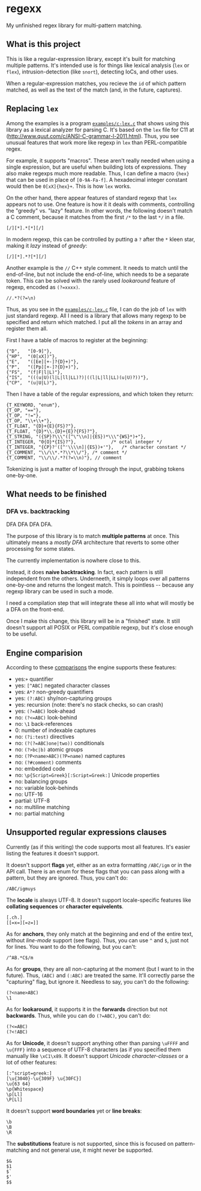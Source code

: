# regexx
My unfinished regex library for multi-pattern matching.

## What is this project

This is like a regular-expression library, except it's built for
matching multiple patterns. It's intended use is for things like
lexical analysis (`lex` or `flex`), intrusion-detection (like `snort`),
detecting IoCs, and other uses.

When a regular-expression matches, you recieve the `id` of which pattern
matched, as well as the text of the match (and, in the future, captures).

## Replacing `lex`

Among the examples is a program [`examples/c-lex.c`](examples/c-lex.c) that shows using this
library as a lexical analyzer for parsing C. It's based on the `lex` file
for C11 at (http://www.quut.com/c/ANSI-C-grammar-l-2011.html). Thus, you see
unusual features that work more like regexp in `lex` than PERL-compatible regex.

For example, it supports "macros". These aren't really needed when 
using a single expression, but are useful when building lots
of expressions. They also make regexps much more readable. Thus,
I can define a macro `{hex}` that can be used in place of `[0-9A-Fa-f]`.
A hexadecimal integer constant would then be `0[xX]{hex}+`. This is how
`lex` works.

On the other hand, there appear features of standard regexp that `lex` appears
not to use. One feature is how it it deals with comments, controlling the
"greedy" vs. "lazy" feature. In other words, the following doesn't match
a C comment, because it matches from the first `/*` to the last `*/` in a file.

    [/][*].*[*][/]
   
In modern regexp, this can be controlled by putting a `?` after the `*` kleen
star, making it *lazy* instead of *greedy*:

    [/][*].*?[*][/]

Another example is the `//` C++ style comment. It needs to match until the 
end-of-line, but not include the end-of-line, which needs to be a separate
token. This can be solved with the rarely used *lookaround* feature of regexp,
encoded as `(?=xxxx)`.

    //.*?(?=\n)

Thus, as you see in the [`examples/c-lex.c`](examples/c-lex.c) file, I can do
the job of `lex` with just standard regexp. All I need is a library that allows
many regexp to be specified and return which matched. I put all the *tokens* in
an array and register them all.

First I have a table of macros to register at the beginning:

    {"D",   "[0-9]"},
    {"HP",  "(0[xX])"},
    {"E",   "([Ee][+-]?{D}+)"},
    {"P",   "([Pp][+-]?{D}+)"},
    {"FS",  "(f|F|l|L)"},
    {"IS",  "(((u|U)(l|L|ll|LL)?)|((l|L|ll|LL)(u|U)?))"},
    {"CP",  "(u|U|L)"},
 
Then I have a table of the regular expressions, and which token they return:

    {T_KEYWORD, "enum"},
    {T_OP, "=="},
    {T_OP, "!="},
    {T_OP, "\\+\\+"},
    {T_FLOAT, "{D}+{E}{FS}?"},
    {T_FLOAT, "{D}*\\.{D}+{E}?{FS}?"},
    {T_STRING, "({SP}?\\\"([^\"\\n]|{ES})*\\\"{WS}*)+"},
    {T_INTEGER, "0{O}*{IS}?"},             /* octal integer */
    {T_INTEGER, "{CP}?'([^'\\\\n]|{ES})+'"},   /* character constant */
    {T_COMMENT, "\\/\\*.*?\\*\\/"}, /* comment */
    {T_COMMENT, "\\/\\/.*?(?=\\n)"}, // comment
    
Tokenizing is just a matter of looping through the input, grabbing tokens 
one-by-one.

## What needs to be finished

### DFA vs. backtracking

DFA DFA DFA DFA.

The purpose of this library is to match **multiple patterns** at once. This
ultimately means a *mostly DFA* architecture that reverts to some other
processing for some states.

The currently implementation is nowhere close to this.

Instead, it does **naive backtracking**. In fact, each pattern is still 
independent from the others. Underneeth, it simply loops over all patterns
one-by-one and returns the longest match. This is pointless -- because any
regexp library can be used in such a mode.

I need a compilation step that will integrate these all into what will
mostly be a DFA on the front-end.

Once I make this change, this library will be in a "finished" state. It still doesn't
support all POSIX or PERL compatible regexp, but it's close enough to be useful.

## Engine comparision

According to these [comparisons](https://en.wikipedia.org/wiki/Comparison_of_regular-expression_engines)
the engine supports these features:

  - yes:`+` quantifier
  - yes: `[^ABC]` negated character classes
  - yes: `A*?` non-greedy quantifiers
  - yes: `(?:ABC)` shy/non-capturing groups
  - yes: recursion (note: there's no stack checks, so can crash)
  - yes: `(?=ABC)` look-ahead
  - no: `(?<=ABC)` look-behind
  - no: `\1` back-references
  - 0: number of indexable captures
  - no: `(?i:test)` directives
  - no: `(?(?=ABC)one|two))` conditionals
  - no: `(?>bc|b)` atomic groups
  - no: `(?P<name>ABC)(?P=name)` named captures
  - no: `(?#comment)` comments
  - no: embedded code
  - no: `\p{Script=Greek}[:Script=Greek:]` Unicode properties
  - no: balancing groups
  - no: variable look-behinds
  - no: UTF-16
  - partial: UTF-8
  - no: multiline matching
  - no: partial matching


## Unsupported regular expressions clauses

Currently (as if this writing) the code supports most all features. It's easier
listing the features it doesn't support.

It doesn't support **flags** yet, either as an extra formatting `/ABC/igm` or
in the API call. There is an enum for these flags that you can pass along
with a pattern, but they are ignored. Thus, you can't do:

    /ABC/igmuys

The **locale** is always UTF-8. It doesn't support locale-specific features
like **collating sequences** or **character equivelents**.

    [.ch.]
    [[=x=][=z=]]


As for **anchors**, they only match at the beginning and end of the entire text,
without *line-mode* support (see flags). Thus, you can use `^` and `$`, just
not for lines. You want to do the following, but you can't:

    /^AB.*C$/m

As for **groups**, they are all non-capturing at the moment (but I want to in
the future). Thus, `(ABC)` and `(:ABC)` are treated the same. It'll correctly
parse the "capturing" flag, but ignore it. Needless to say, you can't do the 
following:

    (?<name>ABC)
    \1

As for **lookaround**, it supports it in the **forwards** direction but
not **backwards**. Thus, while you can do `(?=ABC)`, you can't do:

    (?<=ABC)
    (?<!ABC)

As for **Unicode**, it doesn't support anything other than parsing `\uFFFF`
and `\u{FFF}` into a sequence of UTF-8 characters (as if you specified
them manually like `\xC1\x89`. It doesn't support *Unicode character-classes*
or a lot of other features:

    [:^script=greek:]
    [\u{3040}-\u{309F} \u{30FC}]
    \u{63 64}
    \p{Whitespace}
    \p[Ll]
    \P[Ll]

It doesn't support **word boundaries** yet or **line breaks**:

    \b
    \B
    \R

The **substitutions** feature is not supported, since this is focused
on pattern-matching and not general use, it might never be supported.

    $&
    $1
    $`
    $'
    $$



